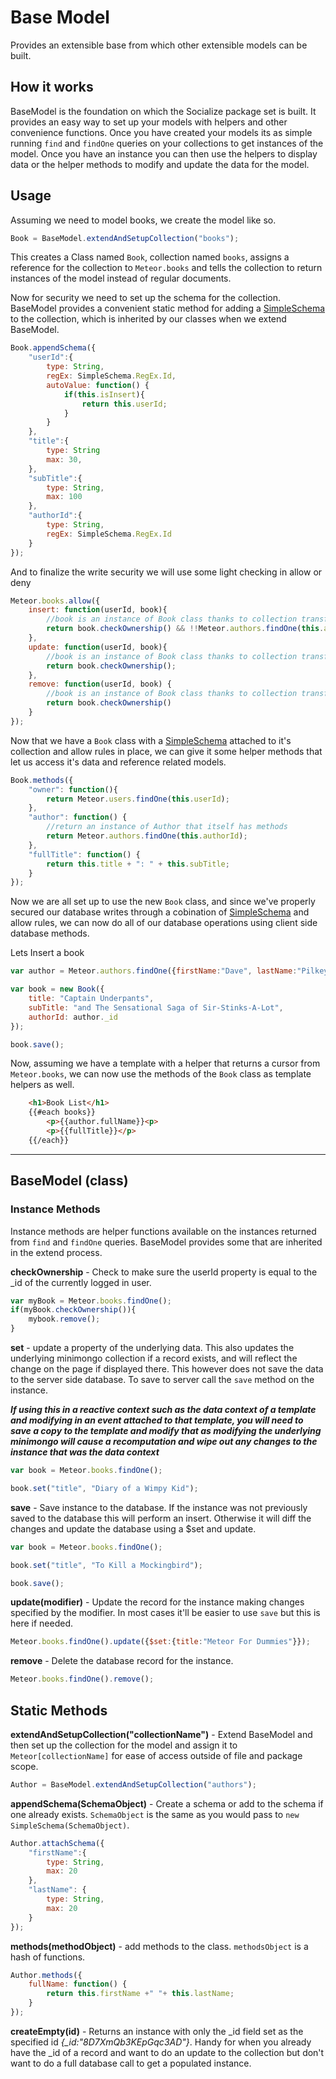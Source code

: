 # Base Model #

Provides an extensible base from which other extensible models can be built.

## How it works ##

BaseModel is the foundation on which the Socialize package set is built. It provides an easy way to set up your models with helpers and other convenience functions. Once you have created your models its as simple running `find` and `findOne` queries on your collections to get instances of the model. Once you have an instance you can then use the helpers to display data or the helper methods to modify and update the data for the model.

## Usage ##

Assuming we need to model books, we create the model like so.

```javascript
Book = BaseModel.extendAndSetupCollection("books");
```

This creates a Class named `Book`, collection named `books`, assigns a reference for the collection to `Meteor.books` and tells the collection to return instances of the model instead of regular documents.

Now for security we need to set up the schema for the collection. BaseModel provides a convenient static method for adding a [SimpleSchema][1] to the collection, which is inherited by our classes when we extend BaseModel.

```javascript
Book.appendSchema({
	"userId":{
		type: String,
		regEx: SimpleSchema.RegEx.Id,
		autoValue: function() {
			if(this.isInsert){
				return this.userId;
			}
		}
	},
	"title":{
		type: String
		max: 30,
	},
	"subTitle":{
		type: String,
		max: 100
	},
	"authorId":{
		type: String,
		regEx: SimpleSchema.RegEx.Id
	}
});
```

And to finalize the write security we will use some light checking in allow or deny

```javascript
Meteor.books.allow({
	insert: function(userId, book){
		//book is an instance of Book class thanks to collection transforms.
		return book.checkOwnership() && !!Meteor.authors.findOne(this.authorId);
	},
	update: function(userId, book){
		//book is an instance of Book class thanks to collection transforms.
		return book.checkOwnership();
	},
	remove: function(userId, book) {
		//book is an instance of Book class thanks to collection transforms.
		return book.checkOwnership()
	}
});
```

Now that we have a `Book` class with a [SimpleSchema][1] attached to it's collection and allow rules in place, we can give it some helper methods that let us access it's data and reference related models.

```javascript
Book.methods({
	"owner": function(){
		return Meteor.users.findOne(this.userId);
	},
	"author": function() {
		//return an instance of Author that itself has methods
		return Meteor.authors.findOne(this.authorId);
	},
	"fullTitle": function() {
		return this.title + ": " + this.subTitle;
	}
});
```
Now we are all set up to use the new `Book` class, and since we've properly secured our database writes through a cobination of [SimpleSchema][1] and allow rules, we can now do all of our database operations using client side database methods.

Lets Insert a book

```javascript
var author = Meteor.authors.findOne({firstName:"Dave", lastName:"Pilkey"});

var book = new Book({
	title: "Captain Underpants",
	subTitle: "and The Sensational Saga of Sir-Stinks-A-Lot",
	authorId: author._id
});

book.save();
```

Now, assuming we have a template with a helper that returns a cursor from `Meteor.books`, we can now use the methods of the `Book` class as template helpers as well.

```html
	<h1>Book List</h1>
	{{#each books}}
		<p>{{author.fullName}}<p>
		<p>{{fullTitle}}</p>
	{{/each}}
```
---

## BaseModel (class) ##

### Instance Methods ###

Instance methods are helper functions available on the instances returned from `find` and `findOne` queries. BaseModel provides some that are inherited in the extend process.

**checkOwnership** - Check to make sure the userId property is equal to the _id of the currently logged in user.

```javascript
var myBook = Meteor.books.findOne();
if(myBook.checkOwnership()){
	mybook.remove();
}
```

**set** - update a property of the underlying data. This also updates the underlying minimongo collection if a record exists, and will reflect the change on the page if displayed there. This however does not save the data to the server side database. To save to server call the `save` method on the instance.

_**If using this in a reactive context such as the data context of a template and modifying in an event attached to that template, you will need to save a copy to the template and modify that as modifying the underlying minimongo will cause a recomputation and wipe out any changes to the instance that was the data context**_

```javascript
var book = Meteor.books.findOne();

book.set("title", "Diary of a Wimpy Kid");
```

**save** - Save instance to the database. If the instance was not previously saved to the database this will perform an insert. Otherwise it will diff the changes and update the database using a $set and update.

```javascript
var book = Meteor.books.findOne();

book.set("title", "To Kill a Mockingbird");

book.save();
```

**update(modifier)** - Update the record for the instance making changes specified by the modifier. In most cases it'll be easier to use `save` but this is here if needed.

```javascript
Meteor.books.findOne().update({$set:{title:"Meteor For Dummies"}});
```

**remove** - Delete the database record for the instance.

```javascript
Meteor.books.findOne().remove();
```

## Static Methods ##

**extendAndSetupCollection("collectionName")** - Extend BaseModel and then set up the collection for the model and assign it to `Meteor[collectionName]` for ease of access outside of file and package scope.

```javascript
Author = BaseModel.extendAndSetupCollection("authors");
```

**appendSchema(SchemaObject)** - Create a schema or add to the schema if one already exists. `SchemaObject` is the same as you would pass to `new SimpleSchema(SchemaObject)`.

```javascript
Author.attachSchema({
	"firstName":{
		type: String,
		max: 20
	},
	"lastName": {
		type: String,
		max: 20
	}
});
```

**methods(methodObject)** - add methods to the class. `methodsObject` is a hash of functions.

```javascript
Author.methods({
	fullName: function() {
		return this.firstName +" "+ this.lastName;
	}
});
```

**createEmpty(id)** - Returns an instance with only the _id field set as the specified id *{_id:"8D7XmQb3KEpGqc3AD"}*. Handy for when you already have the _id of a record and want to do an update to the collection but don't want to do a full database call to get a populated instance.

[1]: https://github.com/aldeed/meteor-simple-schema
